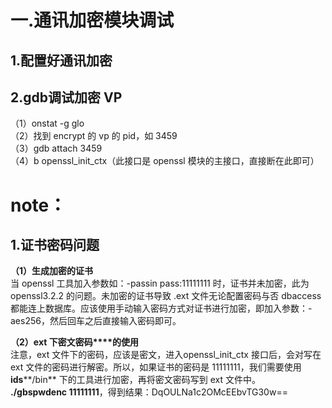 # 一.通讯加密模块调试

## 1.配置好通讯加密
   

## 2.gdb调试加密 VP

（1）onstat -g glo  
（2）找到 encrypt 的 vp 的 pid，如 3459  
（3）gdb attach 3459  
（4）b openssl_init_ctx（此接口是 openssl 模块的主接口，直接断在此即可）
    
# note：

## 1.证书密码问题

**（1）生成****加密****的证书**  
当 openssl 工具加入参数如：-passin pass:11111111 时，证书并未加密，此为 openssl3.2.2 的问题。未加密的证书导致 .ext 文件无论配置密码与否 dbaccess 都能连上数据库。应该使用手动输入密码方式对证书进行加密，即加入参数：-aes256，然后回车之后直接输入密码即可。
 
**（****2****）****ext 下****密文密码****的使用**  
注意，ext 文件下的密码，应该是密文，进入openssl_init_ctx 接口后，会对写在 ext 文件的密码进行解密。所以，如果证书的密码是 11111111，我们需要使用 **ids****/bin** 下的工具进行加密，再将密文密码写到 ext 文件中。  
**./gbspwdenc 11111111**，得到结果：DqOULNa1c2OMcEEbvTG30w==